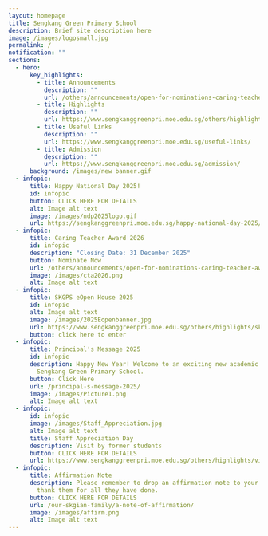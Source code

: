 ```yaml
---
layout: homepage
title: Sengkang Green Primary School
description: Brief site description here
image: /images/logosmall.jpg
permalink: /
notification: ""
sections:
  - hero:
      key_highlights:
        - title: Announcements
          description: ""
          url: /others/announcements/open-for-nominations-caring-teacher-award-2026/
        - title: Highlights
          description: ""
          url: https://www.sengkanggreenpri.moe.edu.sg/others/highlights/happy-national-day-2025/
        - title: Useful Links
          description: ""
          url: https://www.sengkanggreenpri.moe.edu.sg/useful-links/
        - title: Admission
          description: ""
          url: https://www.sengkanggreenpri.moe.edu.sg/admission/
      background: /images/new banner.gif
  - infopic:
      title: Happy National Day 2025!
      id: infopic
      button: CLICK HERE FOR DETAILS
      alt: Image alt text
      image: /images/ndp2025logo.gif
      url: https://sengkanggreenpri.moe.edu.sg/happy-national-day-2025/
  - infopic:
      title: Caring Teacher Award 2026
      id: infopic
      description: "Closing Date: 31 December 2025"
      button: Nominate Now
      url: /others/announcements/open-for-nominations-caring-teacher-award-2026/
      image: /images/cta2026.png
      alt: Image alt text
  - infopic:
      title: SKGPS eOpen House 2025
      id: infopic
      alt: Image alt text
      image: /images/2025Eopenbanner.jpg
      url: https://www.sengkanggreenpri.moe.edu.sg/others/highlights/skgps-virtual-open-house-2025/
      button: click here to enter
  - infopic:
      title: Principal's Message 2025
      id: infopic
      description: Happy New Year! Welcome to an exciting new academic year at
        Sengkang Green Primary School.
      button: Click Here
      url: /principal-s-message-2025/
      image: /images/Picture1.png
      alt: Image alt text
  - infopic:
      id: infopic
      image: /images/Staff_Appreciation.jpg
      alt: Image alt text
      title: Staff Appreciation Day
      description: Visit by former students
      button: CLICK HERE FOR DETAILS
      url: https://www.sengkanggreenpri.moe.edu.sg/others/highlights/visitbyformerstudents2024/
  - infopic:
      title: Affirmation Note
      description: Please remember to drop an affirmation note to your teachers to
        thank them for all they have done.
      button: CLICK HERE FOR DETAILS
      url: /our-skgian-family/a-note-of-affirmation/
      image: /images/affirm.png
      alt: Image alt text
---
```

